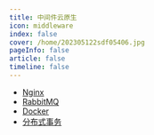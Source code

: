 ```yaml
---
title: 中间件云原生
icon: middleware
index: false
cover: /home/202305122sdf05406.jpg
pageInfo: false
article: false
timeline: false
---
```

- <HopeIcon icon="nginx"/> [Nginx](1nginx.md)
- <HopeIcon icon="mq"/> [RabbitMQ](2mq.md)
- <HopeIcon icon="docker"/> [Docker](3docker.md)
- <HopeIcon icon="fenbushi"/> [分布式事务](4docker.md)
